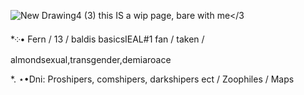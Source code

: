 ![New Drawing4 (3)](https://github.com/user-attachments/assets/8ad2f5bf-11a6-4fc3-9db4-6b9ae7797d27)
this IS a wip page, bare with me</3

*༶• Fern / 13 / baldis basicsIEAL#1 fan / taken / almondsexual,transgender,demiaroace 

*. ⋆•Dni: Proshipers, comshipers, darkshipers ect / Zoophiles / Maps 
